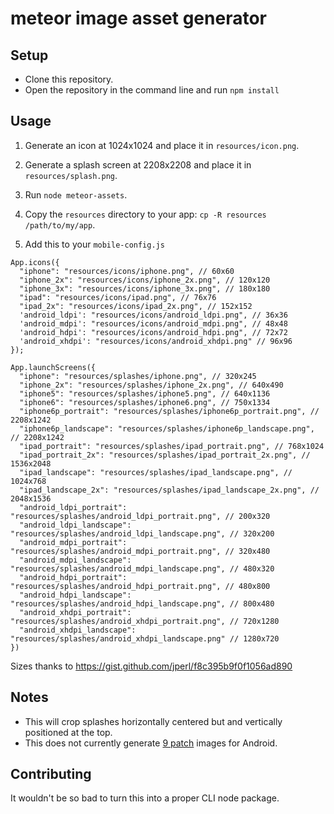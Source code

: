 # meteor image asset generator

## Setup

- Clone this repository.
- Open the repository in the command line and run `npm install`

## Usage

1. Generate an icon at 1024x1024 and place it in `resources/icon.png`.

2. Generate a splash screen at 2208x2208 and place it in `resources/splash.png`.

3. Run `node meteor-assets`.

4. Copy the `resources` directory to your app: `cp -R resources /path/to/my/app`.

5. Add this to your `mobile-config.js`

```
App.icons({
  "iphone": "resources/icons/iphone.png", // 60x60
  "iphone_2x": "resources/icons/iphone_2x.png", // 120x120
  "iphone_3x": "resources/icons/iphone_3x.png", // 180x180
  "ipad": "resources/icons/ipad.png", // 76x76
  "ipad_2x": "resources/icons/ipad_2x.png", // 152x152
  'android_ldpi': "resources/icons/android_ldpi.png", // 36x36
  'android_mdpi': "resources/icons/android_mdpi.png", // 48x48
  'android_hdpi': "resources/icons/android_hdpi.png", // 72x72
  'android_xhdpi': "resources/icons/android_xhdpi.png" // 96x96
});

App.launchScreens({
  "iphone": "resources/splashes/iphone.png", // 320x245
  "iphone_2x": "resources/splashes/iphone_2x.png", // 640x490
  "iphone5": "resources/splashes/iphone5.png", // 640x1136
  "iphone6": "resources/splashes/iphone6.png", // 750x1334
  "iphone6p_portrait": "resources/splashes/iphone6p_portrait.png", // 2208x1242
  "iphone6p_landscape": "resources/splashes/iphone6p_landscape.png", // 2208x1242
  "ipad_portrait": "resources/splashes/ipad_portrait.png", // 768x1024
  "ipad_portrait_2x": "resources/splashes/ipad_portrait_2x.png", // 1536x2048
  "ipad_landscape": "resources/splashes/ipad_landscape.png", // 1024x768
  "ipad_landscape_2x": "resources/splashes/ipad_landscape_2x.png", // 2048x1536
  "android_ldpi_portrait": "resources/splashes/android_ldpi_portrait.png", // 200x320
  "android_ldpi_landscape": "resources/splashes/android_ldpi_landscape.png", // 320x200
  "android_mdpi_portrait": "resources/splashes/android_mdpi_portrait.png", // 320x480
  "android_mdpi_landscape": "resources/splashes/android_mdpi_landscape.png", // 480x320
  "android_hdpi_portrait": "resources/splashes/android_hdpi_portrait.png", // 480x800
  "android_hdpi_landscape": "resources/splashes/android_hdpi_landscape.png", // 800x480
  "android_xhdpi_portrait": "resources/splashes/android_xhdpi_portrait.png", // 720x1280
  "android_xhdpi_landscape": "resources/splashes/android_xhdpi_landscape.png" // 1280x720
})
```

Sizes thanks to https://gist.github.com/jperl/f8c395b9f0f1056ad890

## Notes

- This will crop splashes horizontally centered but and vertically positioned at the top.
- This does not currently generate [9 patch](https://developer.android.com/guide/topics/graphics/2d-graphics.html#nine-patch) images for Android.

## Contributing

It wouldn't be so bad to turn this into a proper CLI node package.
